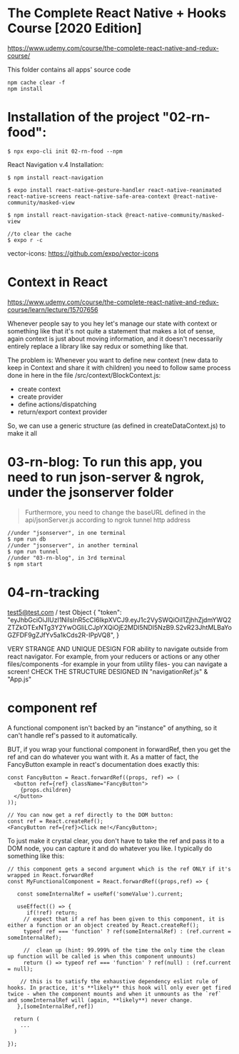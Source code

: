 # The Complete React Native + Hooks Course [2020 Edition]

https://www.udemy.com/course/the-complete-react-native-and-redux-course/

This folder contains all apps' source code

```
npm cache clear -f
npm install
```

# Installation of the project "02-rn-food":

```
$ npx expo-cli init 02-rn-food --npm
```

React Navigation v.4 Installation:

```
$ npm install react-navigation

$ expo install react-native-gesture-handler react-native-reanimated react-native-screens react-native-safe-area-context @react-native-community/masked-view

$ npm install react-navigation-stack @react-native-community/masked-view

//to clear the cache
$ expo r -c
```

vector-icons: https://github.com/expo/vector-icons

# Context in React

https://www.udemy.com/course/the-complete-react-native-and-redux-course/learn/lecture/15707656

Whenever people say to you hey let's manage our state with context or
something like that it's not quite a statement that makes a lot of sense,
again context is just about moving information, and it doesn't necessarily
entirely replace a library like say redux or something like that.

The problem is: Whenever you want to define new context (new data to keep
in Context and share it with children) you need to follow same process done in here in the file /src/context/BlockContext.js:

- create context
- create provider
- define actions/dispatching
- return/export context provider

So, we can use a generic structure (as defined in createDataContext.js) to make it all

# 03-rn-blog: To run this app, you need to run json-server & ngrok, under the jsonserver folder

> Furthermore, you need to change the baseURL defined in the api/jsonServer.js according to ngrok tunnel http address

```
//under "jsonserver", in one terminal
$ npm run db
//under "jsonserver", in another terminal
$ npm run tunnel
//under "03-rn-blog", in 3rd terminal
$ npm start
```

# 04-rn-tracking

test5@test.com / test
Object {
"token": "eyJhbGciOiJIUzI1NiIsInR5cCI6IkpXVCJ9.eyJ1c2VySWQiOiI1ZjhhZjdmYWQ2ZTZkOTExNTg3Y2YwOGIiLCJpYXQiOjE2MDI5NDI5NzB9.S2vR23JhtMLBaYoGZFDF9gZJfYv5a1kCds2R-IPpVQ8",
}

VERY STRANGE AND UNIQUE DESIGN FOR ability to navigate outside from react navigator.
For example, from your reducers or actions or any other files/components -for example in your from utility files- you can navigate a screen!
CHECK THE STRUCTURE DESIGNED IN "navigationRef.js" & "App.js"

# component ref

A functional component isn't backed by an "instance" of anything, so it can't handle ref's passed to it automatically.

BUT, if you wrap your functional component in forwardRef, then you get the ref and can do whatever you want with it. As a matter of fact, the FancyButton example in react's documentation does exactly this:

```
const FancyButton = React.forwardRef((props, ref) => (
  <button ref={ref} className="FancyButton">
    {props.children}
  </button>
));

// You can now get a ref directly to the DOM button:
const ref = React.createRef();
<FancyButton ref={ref}>Click me!</FancyButton>;
```

To just make it crystal clear, you don't have to take the ref and pass it to a DOM node, you can capture it and do whatever you like. I typically do something like this:

```
// this component gets a second argument which is the ref ONLY if it's wrapped in React.forwardRef
const MyFunctionalComponent = React.forwardRef((props,ref) => {

   const someInternalRef = useRef('someValue').current;

   useEffect(() => {
      if(!ref) return;
     // expect that if a ref has been given to this component, it is either a function or an object created by React.createRef();
     typeof ref === 'function' ? ref(someInternalRef) : (ref.current = someInternalRef);

     //  clean up (hint: 99.999% of the time the only time the clean up function will be called is when this component unmounts)
     return () => typeof ref === 'function' ? ref(null) : (ref.current = null);

    // this is to satisfy the exhaustive dependency eslint rule of hooks. In practice, it's **likely** this hook will only ever get fired twice - when the component mounts and when it unmounts as the `ref` and someInternalRef will (again, **likely**) never change.
   },[someInternalRef,ref])

  return (
    ...
  )

});
```
